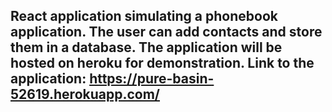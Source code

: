## React application simulating a phonebook application. The user can add contacts and store them in a database. The application will be hosted on heroku for demonstration. Link to the application: https://pure-basin-52619.herokuapp.com/